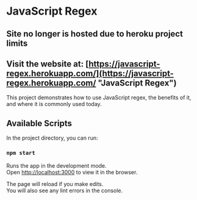 # JavaScript Regex
## Site no longer is hosted due to heroku project limits
## Visit the website at: [https://javascript-regex.herokuapp.com/](https://javascript-regex.herokuapp.com/ "JavaScript Regex")
This project demonstrates how to use JavaScript regex, the benefits of it, and where it is commonly used today.

## Available Scripts

In the project directory, you can run:

### `npm start`

Runs the app in the development mode.<br>
Open [http://localhost:3000](http://localhost:3000) to view it in the browser.

The page will reload if you make edits.<br>
You will also see any lint errors in the console.
